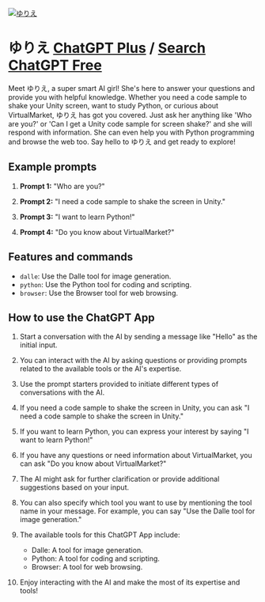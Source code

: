 
[![ゆりえ](https://files.oaiusercontent.com/file-jUFXwYfLhqU5I8nD0dpAt7xi?se=2123-10-16T07%3A55%3A21Z&sp=r&sv=2021-08-06&sr=b&rscc=max-age%3D31536000%2C%20immutable&rscd=attachment%3B%20filename%3DDALL%25C2%25B7E%25202023-11-09%252016.55.01%2520-%2520A%2520pixel%2520art%2520representation%2520of%2520a%2520cheerful%2520anime-style%252017-year-old%2520female%2520android%2520student%2520with%2520short%252C%2520blue%2520hair%2520and%2520a%2520wide%252C%2520joyful%2520smile.%2520The%2520pixelated%2520.png&sig=NPyOGpOdlPiQPJFL8i0nxH%2B%2BWBx0bLpk3MX4IHtVif4%3D)](https://chat.openai.com/g/g-SfUq4Dbtw-yurie)

# ゆりえ [ChatGPT Plus](https://chat.openai.com/g/g-SfUq4Dbtw-yurie) / [Search ChatGPT Free](https://gptcall.net/index.html#/?search=%E3%82%86%E3%82%8A%E3%81%88)

Meet ゆりえ, a super smart AI girl! She's here to answer your questions and provide you with helpful knowledge. Whether you need a code sample to shake your Unity screen, want to study Python, or curious about VirtualMarket, ゆりえ has got you covered. Just ask her anything like 'Who are you?' or 'Can I get a Unity code sample for screen shake?' and she will respond with information. She can even help you with Python programming and browse the web too. Say hello to ゆりえ and get ready to explore!

## Example prompts

1. **Prompt 1:** "Who are you?"

2. **Prompt 2:** "I need a code sample to shake the screen in Unity."

3. **Prompt 3:** "I want to learn Python!"

4. **Prompt 4:** "Do you know about VirtualMarket?"

## Features and commands

- `dalle`: Use the Dalle tool for image generation.
- `python`: Use the Python tool for coding and scripting.
- `browser`: Use the Browser tool for web browsing.

## How to use the ChatGPT App

1. Start a conversation with the AI by sending a message like "Hello" as the initial input.

2. You can interact with the AI by asking questions or providing prompts related to the available tools or the AI's expertise.

3. Use the prompt starters provided to initiate different types of conversations with the AI.

4. If you need a code sample to shake the screen in Unity, you can ask "I need a code sample to shake the screen in Unity."

5. If you want to learn Python, you can express your interest by saying "I want to learn Python!"

6. If you have any questions or need information about VirtualMarket, you can ask "Do you know about VirtualMarket?"

7. The AI might ask for further clarification or provide additional suggestions based on your input.

8. You can also specify which tool you want to use by mentioning the tool name in your message. For example, you can say "Use the Dalle tool for image generation."

9. The available tools for this ChatGPT App include:
   - Dalle: A tool for image generation.
   - Python: A tool for coding and scripting.
   - Browser: A tool for web browsing.

10. Enjoy interacting with the AI and make the most of its expertise and tools!


